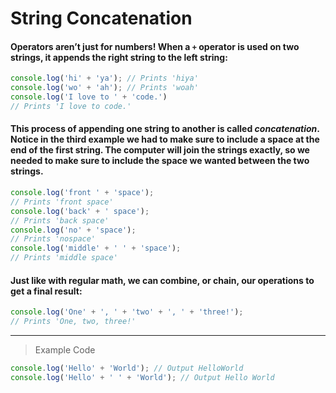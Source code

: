 # String Concatenation

#### Operators aren’t just for numbers! When a `+` operator is used on two strings, it appends the right string to the left string:
```js
console.log('hi' + 'ya'); // Prints 'hiya'
console.log('wo' + 'ah'); // Prints 'woah'
console.log('I love to ' + 'code.')
// Prints 'I love to code.'
```
#### This process of appending one string to another is called *concatenation*. Notice in the third example we had to make sure to include a space at the end of the first string. The computer will join the strings exactly, so we needed to make sure to include the space we wanted between the two strings.
```js
console.log('front ' + 'space'); 
// Prints 'front space'
console.log('back' + ' space'); 
// Prints 'back space'
console.log('no' + 'space'); 
// Prints 'nospace'
console.log('middle' + ' ' + 'space'); 
// Prints 'middle space'
```
#### Just like with regular math, we can combine, or chain, our operations to get a final result:
```js
console.log('One' + ', ' + 'two' + ', ' + 'three!'); 
// Prints 'One, two, three!'
```
---
> Example Code
```js
console.log('Hello' + 'World'); // Output HelloWorld
console.log('Hello' + ' ' + 'World'); // Output Hello World
```
